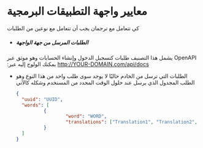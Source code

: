 # معايير واجهة التطبيقات البرمجية

كي تتعامل مع ترجمان يجب أن تتعامل مع نوعين من الطلبات
- ##### الطلبات المرسل من جهة الواجهة 
يشمل هذا التصنيف طلبات كتسجيل الدخول وإنشاء الحسابات وهو موثق عبر OpenAPI :يمكنك الولوج إليه عبر
http://YOUR-DOMAIN.com/api/docs
- الطلبات التي ترسل من الخادم
  حاليًا لا يوجد سوى طلب واحد من هذا النوع وهو الطلب المجدول الذي يرسل عند حلول الوقت المحدد من المستخدم وشكله كالآتي
  ```json
  {
    "uuid": "UUID",
    "words": [
            {
                    "word": "WORD",
                    "translations": ["Translation1", "Translation2", ...]
            }
    ]
  }
  ```